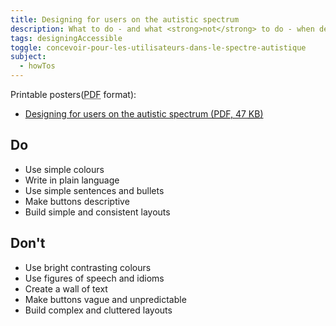 ```yaml
---
title: Designing for users on the autistic spectrum
description: What to do - and what <strong>not</strong> to do - when designing for users on the autistic spectrum.
tags: designingAccessible
toggle: concevoir-pour-les-utilisateurs-dans-le-spectre-autistique
subject:
  - howTos
---
```


Printable posters(<abbr title="Portable Document Format">PDF</abbr> format):

- <a href="{{ rootPath }}docs/posters/AutismSpect-en_2023.pdf" download>Designing for users on the autistic spectrum (<abbr title="Portable Document Format">PDF</abbr>, 47 <abbr title="KiloByte">KB</abbr>)</a>

<div class="row">
<div class="col-md-6">

## <span class="fas fa-thumbs-up mrgn-rght-md" aria-hidden="true"></span> Do

- Use simple colours
- Write in plain language
- Use simple sentences and bullets
- Make buttons descriptive
- Build simple and consistent layouts

</div>
<div class="col-md-6">

## <span class="fas fa-thumbs-down mrgn-rght-md" aria-hidden="true"></span> Don't

- Use bright contrasting colours
- Use figures of speech and idioms
- Create a wall of text
- Make buttons vague and unpredictable
- Build complex and cluttered layouts

</div>
</div>
